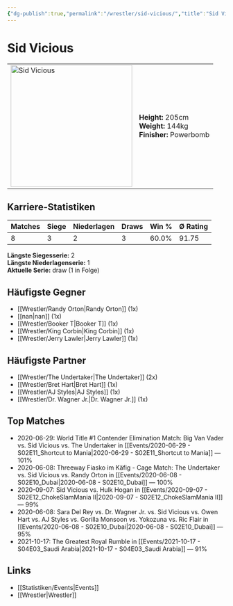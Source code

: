 ```yaml
---
{"dg-publish":true,"permalink":"/wrestler/sid-vicious/","title":"Sid Vicious","tags":["wrestler"],"noteIcon":""}
---
```



# Sid Vicious

<table>
        <tr>
        <td><img src="https://github.com/CptSpaulding1980/choke-slam-wrestling/releases/download/images/Sid_Vicious.png" width="280" alt="Sid Vicious"></td>
        <td>
        <b>Height:</b> 205cm<br>
        <b>Weight:</b> 144kg<br>
        <b>Finisher:</b> Powerbomb<br>
        </td>
        </tr>
        </table>
        
## Karriere-Statistiken

| Matches | Siege | Niederlagen | Draws | Win % | Ø Rating |
|---------|-------|-------------|-------|-------|-----------|
| 8 | 3 | 2 | 3 | 60.0% | 91.75 |

**Längste Siegesserie:** 2<br>**Längste Niederlagenserie:** 1<br>**Aktuelle Serie:** draw (1 in Folge)


## Häufigste Gegner
- [[Wrestler/Randy Orton\|Randy Orton]] (1x)
- [[nan\|nan]] (1x)
- [[Wrestler/Booker T\|Booker T]] (1x)
- [[Wrestler/King Corbin\|King Corbin]] (1x)
- [[Wrestler/Jerry Lawler\|Jerry Lawler]] (1x)

## Häufigste Partner
- [[Wrestler/The Undertaker\|The Undertaker]] (2x)
- [[Wrestler/Bret Hart\|Bret Hart]] (1x)
- [[Wrestler/AJ Styles\|AJ Styles]] (1x)
- [[Wrestler/Dr. Wagner Jr.\|Dr. Wagner Jr.]] (1x)

## Top Matches
- 2020-06-29: World Title #1 Contender Elimination Match: Big Van Vader vs. Sid Vicious vs. The Undertaker in [[Events/2020-06-29 - S02E11_Shortcut to Mania\|2020-06-29 - S02E11_Shortcut to Mania]] — 101%
- 2020-06-08: Threeway Fiasko im Käfig - Cage Match: The Undertaker vs. Sid Vicious vs. Randy Orton in [[Events/2020-06-08 - S02E10_Dubai\|2020-06-08 - S02E10_Dubai]] — 100%
- 2020-09-07: Sid Vicious vs. Hulk Hogan in [[Events/2020-09-07 - S02E12_ChokeSlamMania II\|2020-09-07 - S02E12_ChokeSlamMania II]] — 99%
- 2020-06-08: Sara Del Rey vs. Dr. Wagner Jr. vs. Sid Vicious vs. Owen Hart vs. AJ Styles vs. Gorilla Monsoon vs. Yokozuna vs. Ric Flair in [[Events/2020-06-08 - S02E10_Dubai\|2020-06-08 - S02E10_Dubai]] — 95%
- 2021-10-17: The Greatest Royal Rumble in [[Events/2021-10-17 - S04E03_Saudi Arabia\|2021-10-17 - S04E03_Saudi Arabia]] — 91%

## Links
- [[Statistiken/Events\|Events]]
- [[Wrestler\|Wrestler]]
